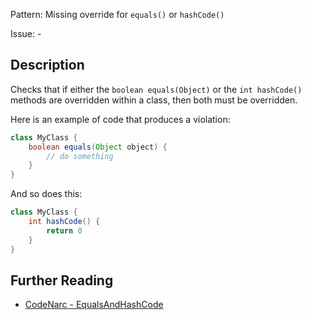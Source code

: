 Pattern: Missing override for `equals()` or `hashCode()`

Issue: -

## Description

Checks that if either the `boolean equals(Object)` or the `int hashCode()` methods are overridden within a class, then both must be overridden.

Here is an example of code that produces a violation:

``` groovy
class MyClass {
    boolean equals(Object object) {
        // do something
    }
}
```

And so does this:

``` groovy
class MyClass {
    int hashCode() {
        return 0
    }
}
```

## Further Reading

* [CodeNarc - EqualsAndHashCode](http://codenarc.sourceforge.net/codenarc-rules-basic.html#EqualsAndHashCode)